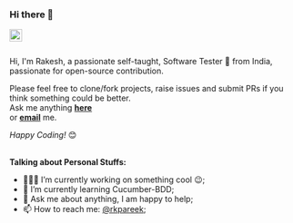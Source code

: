 ### Hi there 👋

<a href="https://www.linkedin.com/in/rkpareek/">
<img align="left" alt="Rakesh's LinkedIN" width="22px" src="https://raw.githubusercontent.com/peterthehan/peterthehan/master/assets/linkedin.svg" />
</a>
<br/><br/>

Hi, I'm Rakesh, a passionate self-taught, Software Tester 🚀 from India, passionate for open-source contribution.

Please feel free to clone/fork projects, raise issues and submit PRs if you think something could be better. <br>
Ask me anything <a href="https://github.com/rkpareek/rkpareek/issues/new"><b>here</b></a><br>
or <a href="mailto:rkpareek002@gmail.com"><b>email</b></a> me.

<i>Happy Coding!</i> 😊
<br /><br />
  
**Talking about Personal Stuffs:**

- 👨🏽‍💻 I’m currently working on something cool :wink:;
- 🌱 I’m currently learning Cucumber-BDD; 
- 💬 Ask me about anything, I am happy to help;
- 📫 How to reach me: [@rkpareek](https://www.linkedin.com/in/rkpareek/);
